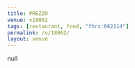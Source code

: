 ```yaml
---
title: PREZZO
venue: v18062
tags: [restaurant, food, "fhrs:662114"]
permalink: /v/18062/
layout: venue
---
```

null